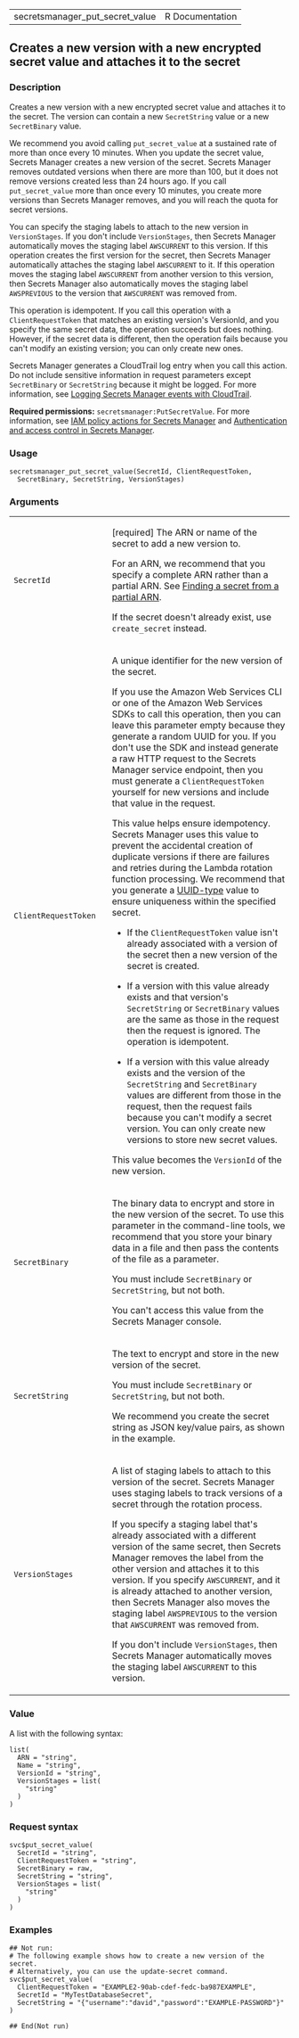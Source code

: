 <table style="width: 100%;">
<tbody>
<tr class="odd">
<td>secretsmanager_put_secret_value</td>
<td style="text-align: right;">R Documentation</td>
</tr>
</tbody>
</table>

## Creates a new version with a new encrypted secret value and attaches it to the secret

### Description

Creates a new version with a new encrypted secret value and attaches it
to the secret. The version can contain a new `SecretString` value or a
new `SecretBinary` value.

We recommend you avoid calling `put_secret_value` at a sustained rate of
more than once every 10 minutes. When you update the secret value,
Secrets Manager creates a new version of the secret. Secrets Manager
removes outdated versions when there are more than 100, but it does not
remove versions created less than 24 hours ago. If you call
`put_secret_value` more than once every 10 minutes, you create more
versions than Secrets Manager removes, and you will reach the quota for
secret versions.

You can specify the staging labels to attach to the new version in
`VersionStages`. If you don't include `VersionStages`, then Secrets
Manager automatically moves the staging label `AWSCURRENT` to this
version. If this operation creates the first version for the secret,
then Secrets Manager automatically attaches the staging label
`AWSCURRENT` to it. If this operation moves the staging label
`AWSCURRENT` from another version to this version, then Secrets Manager
also automatically moves the staging label `AWSPREVIOUS` to the version
that `AWSCURRENT` was removed from.

This operation is idempotent. If you call this operation with a
`ClientRequestToken` that matches an existing version's VersionId, and
you specify the same secret data, the operation succeeds but does
nothing. However, if the secret data is different, then the operation
fails because you can't modify an existing version; you can only create
new ones.

Secrets Manager generates a CloudTrail log entry when you call this
action. Do not include sensitive information in request parameters
except `SecretBinary` or `SecretString` because it might be logged. For
more information, see [Logging Secrets Manager events with
CloudTrail](https://docs.aws.amazon.com/secretsmanager/latest/userguide/monitoring-cloudtrail.html).

**Required permissions:** `secretsmanager:PutSecretValue`. For more
information, see [IAM policy actions for Secrets
Manager](https://docs.aws.amazon.com/secretsmanager/latest/userguide/reference_iam-permissions.html#reference_iam-permissions_actions)
and [Authentication and access control in Secrets
Manager](https://docs.aws.amazon.com/secretsmanager/latest/userguide/auth-and-access.html).

### Usage

    secretsmanager_put_secret_value(SecretId, ClientRequestToken,
      SecretBinary, SecretString, VersionStages)

### Arguments

<table>
<colgroup>
<col style="width: 35%" />
<col style="width: 65%" />
</colgroup>
<tbody>
<tr class="odd">
<td><code
id="secretsmanager_put_secret_value_:_SecretId">SecretId</code></td>
<td><p>[required] The ARN or name of the secret to add a new version
to.</p>
<p>For an ARN, we recommend that you specify a complete ARN rather than
a partial ARN. See <a
href="https://docs.aws.amazon.com/secretsmanager/latest/userguide/troubleshoot.html#ARN_secretnamehyphen">Finding
a secret from a partial ARN</a>.</p>
<p>If the secret doesn't already exist, use <code>create_secret</code>
instead.</p></td>
</tr>
<tr class="even">
<td><code
id="secretsmanager_put_secret_value_:_ClientRequestToken">ClientRequestToken</code></td>
<td><p>A unique identifier for the new version of the secret.</p>
<p>If you use the Amazon Web Services CLI or one of the Amazon Web
Services SDKs to call this operation, then you can leave this parameter
empty because they generate a random UUID for you. If you don't use the
SDK and instead generate a raw HTTP request to the Secrets Manager
service endpoint, then you must generate a
<code>ClientRequestToken</code> yourself for new versions and include
that value in the request.</p>
<p>This value helps ensure idempotency. Secrets Manager uses this value
to prevent the accidental creation of duplicate versions if there are
failures and retries during the Lambda rotation function processing. We
recommend that you generate a <a
href="https://en.wikipedia.org/wiki/Universally_unique_identifier">UUID-type</a>
value to ensure uniqueness within the specified secret.</p>
<ul>
<li><p>If the <code>ClientRequestToken</code> value isn't already
associated with a version of the secret then a new version of the secret
is created.</p></li>
<li><p>If a version with this value already exists and that version's
<code>SecretString</code> or <code>SecretBinary</code> values are the
same as those in the request then the request is ignored. The operation
is idempotent.</p></li>
<li><p>If a version with this value already exists and the version of
the <code>SecretString</code> and <code>SecretBinary</code> values are
different from those in the request, then the request fails because you
can't modify a secret version. You can only create new versions to store
new secret values.</p></li>
</ul>
<p>This value becomes the <code>VersionId</code> of the new
version.</p></td>
</tr>
<tr class="odd">
<td><code
id="secretsmanager_put_secret_value_:_SecretBinary">SecretBinary</code></td>
<td><p>The binary data to encrypt and store in the new version of the
secret. To use this parameter in the command-line tools, we recommend
that you store your binary data in a file and then pass the contents of
the file as a parameter.</p>
<p>You must include <code>SecretBinary</code> or
<code>SecretString</code>, but not both.</p>
<p>You can't access this value from the Secrets Manager
console.</p></td>
</tr>
<tr class="even">
<td><code
id="secretsmanager_put_secret_value_:_SecretString">SecretString</code></td>
<td><p>The text to encrypt and store in the new version of the
secret.</p>
<p>You must include <code>SecretBinary</code> or
<code>SecretString</code>, but not both.</p>
<p>We recommend you create the secret string as JSON key/value pairs, as
shown in the example.</p></td>
</tr>
<tr class="odd">
<td><code
id="secretsmanager_put_secret_value_:_VersionStages">VersionStages</code></td>
<td><p>A list of staging labels to attach to this version of the secret.
Secrets Manager uses staging labels to track versions of a secret
through the rotation process.</p>
<p>If you specify a staging label that's already associated with a
different version of the same secret, then Secrets Manager removes the
label from the other version and attaches it to this version. If you
specify <code>AWSCURRENT</code>, and it is already attached to another
version, then Secrets Manager also moves the staging label
<code>AWSPREVIOUS</code> to the version that <code>AWSCURRENT</code> was
removed from.</p>
<p>If you don't include <code>VersionStages</code>, then Secrets Manager
automatically moves the staging label <code>AWSCURRENT</code> to this
version.</p></td>
</tr>
</tbody>
</table>

### Value

A list with the following syntax:

    list(
      ARN = "string",
      Name = "string",
      VersionId = "string",
      VersionStages = list(
        "string"
      )
    )

### Request syntax

    svc$put_secret_value(
      SecretId = "string",
      ClientRequestToken = "string",
      SecretBinary = raw,
      SecretString = "string",
      VersionStages = list(
        "string"
      )
    )

### Examples

    ## Not run: 
    # The following example shows how to create a new version of the secret.
    # Alternatively, you can use the update-secret command.
    svc$put_secret_value(
      ClientRequestToken = "EXAMPLE2-90ab-cdef-fedc-ba987EXAMPLE",
      SecretId = "MyTestDatabaseSecret",
      SecretString = "{"username":"david","password":"EXAMPLE-PASSWORD"}"
    )

    ## End(Not run)
